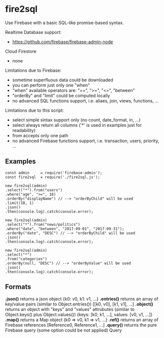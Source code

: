 # fire2sql
Use Firebase with a basic SQL-like promise-based syntax.

Realtime Database support:
- https://github.com/firebase/firebase-admin-node

Cloud Firestore
- none

Limitations due to Firebase:

- sometime superfluous data could be downloaded
- you can perform just only one "when"
- "when" available operators are: "==", ">=", "<=", "between"
- "orderBy" and "limit" could be computed locally
- no advanced SQL functions support, i.e. aliaes, join, views, functions, ...

Limitations due to this script:

- select simple sintax support only (no count, date_format, in, ...)
- select always return all columns ('*' is used in examples just for readability)
- from accepts only one path
- no advanced Firebase functions support, i.e. transaction, users, priority, ...

## Examples

	const admin     = require('firebase-admin');
	const fire2sql  = require('./fire2sql.js');
	
	new fire2sql(admin)
	.select("*").from("users")
	.where("age", ">=", 18)
	.orderBy("displayName") // --> "orderByChild" will be used
	.limit(10, 1)
	.json()
	.then(console.log).catch(console.error);

	new fire2sql(admin)
	.select("*").from("news/politics")
	.where("date", "between", "2017-09-01", "2017-09-31");
	.orderBy("date", "DESC") // --> "orderByChild" will be used
	.json()
	.then(console.log).catch(console.error);

	new fire2sql(admin)
	.select("*")
	.from("categories")
	.orderBy(null, "DESC") // --> "orderByValue" will be used
	.json()
	.then(console.log).catch(console.error);

## Formats

**.json()**
returns a json object
	{k0: v0, k1: v1, ...}
**.entries()**
returns an array of key/value pairs (similar to Object.entries())
	[[k0, v0], [k1, v1], ...]
**.object()**
returns an object with "keys" and "values" attrubutes (similar to Object.keys() plus Object.values())
	{keys: [k0, k1, ...], values: [v0, v1, ...]}
**.map()**
returns a Map object
	{k0 => v0, k1 => v1, ...}
**.ref()**
returns an array of Firebase references
	[Reference0, Reference1, ...]
**.query()**
returns the pure Firebase query (some option could be not applied)
	Query
